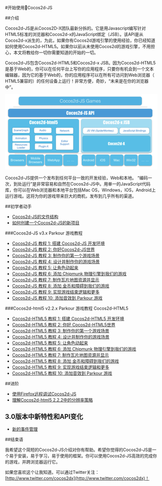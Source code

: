 #开始使用Cocos2d-JS

##介绍

Cocos2d-JS是从Cocos2D-X团队最新分拆的。它是用Javascript编写针对HTML5标准的浏览器和Cocos2d-x的JavaScript绑定（JSB）。该API是从Cocos2d-x派生的，为此，如果你有Cocos2d游戏引擎的使用经验，你已经知道如何使用Cocos2d-HTML5。如果你以前从未使用Cocos2d的游戏引擎，不用担心，本文将教给你一切你需要知道的开始的一切。 

Cocos2d-JS包含Cocos2d-HTML5和Cocos2d-x JSB。因为Cocos2d-HTML5是基于Web的，你可以在任何平台上写你的应用程序，只要你有机会到一个文本编辑器，因为它的基于Web的，你的应用程序可以在所有可访问到Web浏览器（ HTML5兼容的）的任何设备上运行！非常方便，奇妙，“未来是在你的浏览器中”。

![xx](res/Cocos2d-JS-Structure-2.png)

Cocos2d-JS提供一个发布到任何平台一致的开发经验，Web和本地。 “编码一次，到处运行”是非常容易和自然在Cocos2d-JS中。用单一的JavaScript代码库，你可以在Web浏览器和本地平台包括Mac OS，Windows，IOS，Android上运行游戏。这将为你的游戏带来巨大的商机，发布到几乎所有的渠道。

##初学者动手
- [Cocos2d-JS的文件结构](http://www.cocos2d-x.org/wiki/Folder_Structure_of_Cocos2d-JS)
- [如何创建一个Cocos2d-JS的新项目](http://cocos2d-x.org/docs/manual/framework/html5/v2/cocos-console/en)

###Cocos2d-JS v3.x Parkour 游戏教程

- [Cocos2d-JS 教程 1: 搭建 Cocos2d-JS 开发环境](http://cocos2d-x.org/docs/tutorial/framework/html5/parkour-game-with-javascript-v3.0/chapter1/en)
- [Cocos2d-JS 教程 2: 你好Cocos2d-JS世界](http://cocos2d-x.org/docs/tutorial/framework/html5/parkour-game-with-javascript-v3.0/chapter2/en)
- [Cocos2d-JS 教程 3: 制作你的第一个游戏场景](http://cocos2d-x.org/docs/tutorial/framework/html5/parkour-game-with-javascript-v3.0/chapter3/en)
- [Cocos2d-JS 教程 4: 设计并制作你的游戏场景](http://cocos2d-x.org/docs/tutorial/framework/html5/parkour-game-with-javascript-v3.0/chapter4/en)
- [Cocos2d-JS 教程 5: 让角色动起来](http://cocos2d-x.org/docs/tutorial/framework/html5/parkour-game-with-javascript-v3.0/chapter5/en)
- [Cocos2d-JS 教程 6: 添加 Chipmunk 物理引擎到我们的游戏](http://cocos2d-x.org/docs/tutorial/framework/html5/parkour-game-with-javascript-v3.0/chapter6/en)
- [Cocos2d-JS 教程 7: 制作瓦片地图资源并显示](http://cocos2d-x.org/docs/tutorial/framework/html5/parkour-game-with-javascript-v3.0/chapter7/en)
- [Cocos2d-JS 教程 8: 添加 金币和障碍到我们的游戏](http://cocos2d-x.org/docs/tutorial/framework/html5/parkour-game-with-javascript-v3.0/chapter8/en)
- [Cocos2d-JS 教程 9: 实现游戏结束逻辑和更多](http://cocos2d-x.org/docs/tutorial/framework/html5/parkour-game-with-javascript-v3.0/chapter9/en)
- [Cocos2d-JS 教程 10: 添加音效到 Parkour 游戏](http://cocos2d-x.org/docs/tutorial/framework/html5/parkour-game-with-javascript-v3.0/chapter10/en)

###Cocos2d-html5 v2.2.x Parkour 游戏教程
Cocos2d-HTML5
- [Cocos2d-HTML5 教程 1: 搭建 Cocos2d-HTML5 开发环境](http://cocos2d-x.org/docs/tutorial/framework/html5/parkour-game-with-javascript/chapter1/en)
- [Cocos2d-HTML5 教程 2: 你好 Cocos2d-HTML5世界](http://cocos2d-x.org/docs/tutorial/framework/html5/parkour-game-with-javascript/chapter2/en)
- [Cocos2d-HTML5 教程 3: 制作你的第一个游戏场景](http://cocos2d-x.org/docs/tutorial/framework/html5/parkour-game-with-javascript/chapter3/en)
- [Cocos2d-HTML5 教程 4: 设计并制作你的游戏场景](http://cocos2d-x.org/docs/tutorial/framework/html5/parkour-game-with-javascript/chapter4/en)
- [Cocos2d-HTML5 教程 5: 让角色动起来](http://cocos2d-x.org/docs/tutorial/framework/html5/parkour-game-with-javascript/chapter5/en)
- [Cocos2d-HTML5 教程 6: 添加 Chipmunk 物理引擎到我们的游戏](http://cocos2d-x.org/docs/tutorial/framework/html5/parkour-game-with-javascript/chapter6/en)
- [Cocos2d-HTML5 教程 7: 制作瓦片地图资源并显示](http://cocos2d-x.org/docs/tutorial/framework/html5/parkour-game-with-javascript/chapter7/en)
- [Cocos2d-HTML5 教程 8: 添加 金币和障碍到我们的游戏](http://cocos2d-x.org/docs/tutorial/framework/html5/parkour-game-with-javascript/chapter8/en)
- [Cocos2d-HTML5 教程 9: 实现游戏结束逻辑和更多](http://cocos2d-x.org/docs/tutorial/framework/html5/parkour-game-with-javascript/chapter9/en)
- [Cocos2d-HTML5 教程 10: 添加音效到 Parkour 游戏](http://cocos2d-x.org/docs/tutorial/framework/html5/parkour-game-with-javascript/chapter10/en)

##进阶
- [使用Firefox远程调试Cocos2d-JS](http://cocos2d-x.org/docs/manual/framework/native/v3/js-remote-debugger/en)
- [理解Cocos2d-html5 2.2.2中的分辨率策略](http://www.cocos2d-x.org/wiki/Understand_the_Resolution_Policy_in_Cocos2d-html5_222)

## 3.0版本中新特性和API变化
- [新的事件管理](http://www.cocos2d-x.org/wiki/Getting_Started_Cocos2d-JS)

##结束语

我希望这个简短的Cocos2d-JS介绍对你有帮助。希望你觉得的Cocos2d-JS是一个易于安装，易于学习，易于使用的框架。你可以使用Cocos2d-JS高效的完成你的游戏，并跨浏览器运行它。 

如果您喜欢这个让我知道。可以通过Twitter关注：[http://www.twitter.com/cocos2dx](http://www.twitter.com/cocos2dx)！
